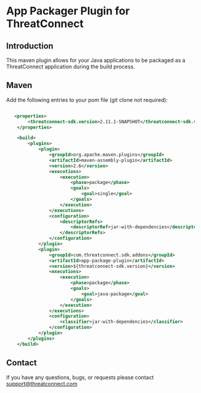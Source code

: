 # App Packager Plugin for ThreatConnect

## Introduction
This maven plugin allows for your Java applications to be packaged as a ThreatConnect application during the build process.

## Maven 
Add the following entries to your pom file (git clone not required):
<br/>
```xml

   <properties>
		<threatconnect-sdk.version>2.11.1-SNAPSHOT</threatconnect-sdk.version>
	</properties>

	<build>
		<plugins>
			<plugin>
				<groupId>org.apache.maven.plugins</groupId>
				<artifactId>maven-assembly-plugin</artifactId>
				<version>2.6</version>
				<executions>
					<execution>
						<phase>package</phase>
						<goals>
							<goal>single</goal>
						</goals>
					</execution>
				</executions>
				<configuration>
					<descriptorRefs>
						<descriptorRef>jar-with-dependencies</descriptorRef>
					</descriptorRefs>
				</configuration>
			</plugin>
			<plugin>
				<groupId>com.threatconnect.sdk.addons</groupId>
				<artifactId>app-package-plugin</artifactId>
				<version>${threatconnect-sdk.version}</version>
				<executions>
					<execution>
						<phase>package</phase>
						<goals>
							<goal>java-package</goal>
						</goals>
					</execution>
				</executions>
				<configuration>
					<classifier>jar-with-dependencies</classifier>
				</configuration>
			</plugin>
		</plugins>
	</build>

```

## Contact

If you have any questions, bugs, or requests please contact support@threatconnect.com

